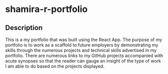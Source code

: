 # shamira-r-portfolio

## Description

This is a my portfolio that was built using the React App. The purpose of my portfolio is to work as a scaffold to future employers by demonstrating my skills through the numerous projects and technical skills advertised in my portfolio. There are numerous links to my GitHub projects accompanied with acute synopses so that the reader can gauge an insight of the type of work I am able to do based on the projects displayed.

